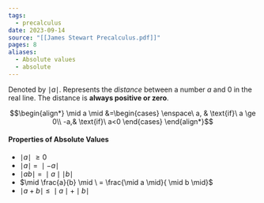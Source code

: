 ```yaml
---
tags:
  - precalculus
date: 2023-09-14
source: "[[James Stewart Precalculus.pdf]]"
pages: 8
aliases:
  - Absolute values
  - absolute
---
```

 Denoted by $\mid a \mid$. Represents the *distance* between a number $a$ and 0 in the real line. The distance is **always positive or zero**.

$$\begin{align*}
\mid a \mid &=\begin{cases}
\enspace\ a, & \text{if}\ a \ge 0\\
-a,& \text{if}\ a<0
\end{cases}
\end{align*}$$

####  Properties of Absolute Values

- $\mid a \mid \ \ge 0$ 
- $\mid a \mid \ =\ \mid -a \mid$
- $\mid ab \mid \ = \ \mid a \mid \mid b \mid$
- $\mid \frac{a}{b} \mid \ = \frac{\mid a \mid}{ \mid b \mid}$
- $\mid a + b \mid \ \le \ \mid a \mid + \mid b \mid$
